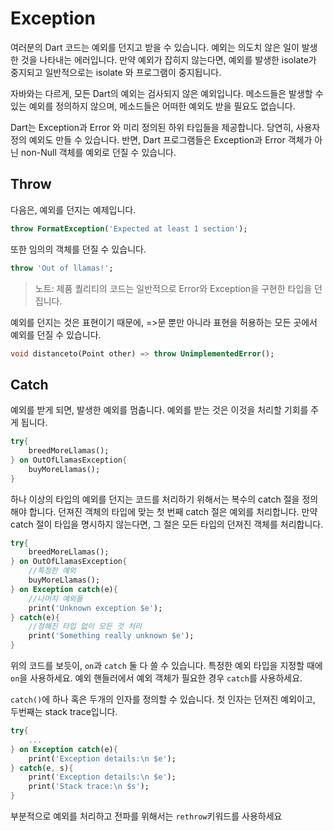 # Exception

여러분의 Dart 코드는 예외를 던지고 받을 수 있습니다. 예외는 의도치 않은 일이 발생한 것을 나타내는 에러입니다. 만약 예외가 잡히지 않는다면, 예외를 발생한 isolate가 중지되고 일반적으로는 isolate 와 프로그램이 중지됩니다.

자바와는 다르게, 모든 Dart의 예외는 검사되지 않은 예외입니다. 메소드들은 발생할 수 있는 예외를 정의하지 않으며, 메소드들은 어떠한 예외도 받을 필요도 없습니다.

Dart는 Exception과 Error 와 미리 정의된 하위 타입들을 제공합니다. 당연히, 사용자 정의 예외도 만들 수 있습니다. 반면, Dart 프로그램들은 Exception과 Error 객체가 아닌 non-Null 객체를 예외로 던질 수 있습니다. 

## Throw

다음은, 예외를 던지는 예제입니다.

```dart
throw FormatException('Expected at least 1 section');
```

또한 임의의 객체를 던질 수 있습니다.

```dart
throw 'Out of llamas!';
```

> 노트: 제품 퀄리티의 코드는 일반적으로 Error와 Exception을 구현한 타입을 던집니다.

예외를 던지는 것은 표현이기 때문에, =>문 뿐만 아니라 표현을 허용하는 모든 곳에서 예외를 던질 수 있습니다.

```dart
void distanceto(Point other) => throw UnimplementedError();
```

## Catch

예외를 받게 되면, 발생한 예외를 멈춥니다. 예외를 받는 것은 이것을 처리할 기회를 주게 됩니다.

```dart
try{
    breedMoreLlamas();
} on OutOfLlamasException{
    buyMoreLlamas();
}
```

하나 이상의 타입의 예외를 던지는 코드를 처리하기 위해서는 복수의 catch 절을 정의해야 합니다. 던져진 객체의 타입에 맞는 첫 번째 catch 절은 예외를 처리합니다. 만약 catch 절이 타입을 명시하지 않는다면, 그 절은 모든 타입의 던져진 객체를 처리합니다.

 ```dart
 try{
     breedMoreLlamas();
 } on OutOfLlamasException{
     //특정한 예외
     buyMoreLlamas();
 } on Exception catch(e){
     //나머지 예외들
     print('Unknown exception $e');
 } catch(e){
     //정해진 타입 없이 모든 것 처리
     print('Something really unknown $e');
 }
 ```
 위의 코드를 보듯이, `on`과 `catch` 둘 다 쓸 수 있습니다. 특정한 예외 타입을 지정할 때에 `on`을 사용하세요. 예외 핸들러에서 예외 객체가 필요한 경우 `catch`를 사용하세요.

`catch()`에 하나 혹은 두개의 인자를 정의할 수 있습니다. 첫 인자는 던져진 예외이고, 두번째는 stack trace입니다.
```dart
try{
    ...
} on Exception catch(e){
    print('Exception details:\n $e');
} catch(e, s){
    print('Exception details:\n $e');
    print('Stack trace:\n $s');
}
```
부분적으로 예외를 처리하고 전파를 위해서는 `rethrow`키워드를 사용하세요